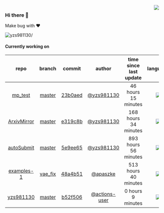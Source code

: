 <img align="right" src="https://github-readme-stats.vercel.app/api?username=yzs981130&show_icons=true&hide_title=true" />

### Hi there 👋


Make bug with ❤️

<p align="left"> <img src=https://komarev.com/ghpvc/?username=yzs981130 alt=yzs981130/> </p>


<!--
**yzs981130/yzs981130** is a ✨ _special_ ✨ repository because its `README.md` (this file) appears on your GitHub profile.

Here are some ideas to get you started:

- 🔭 I’m currently working on ...
- 🌱 I’m currently learning ...
- 👯 I’m looking to collaborate on ...
- 🤔 I’m looking for help with ...
- 💬 Ask me about ...
- 📫 How to reach me: ...
- 😄 Pronouns: ...
- ⚡ Fun fact: ...
-->

#### Currently working on


| repo | branch | commit | author | time since last update | language |
|:---:|:---:|:---:|:---:|:---:|:---:|
| [mp_test](https://github.com/yzs981130/mp_test) | [master](https://github.com/yzs981130/mp_test/tree/master) |[23b0aed](https://github.com/yzs981130/mp_test/commit/23b0aed54b34e8506e3217d1120aec121d0af8bc) | [@yzs981130](https://github.com/yzs981130) |46 hours 15 minutes | ![](https://img.shields.io/github/languages/top/yzs981130/mp_test)|
| [ArxivMirror](https://github.com/yzs981130/ArxivMirror) | [master](https://github.com/yzs981130/ArxivMirror/tree/master) |[e319c8b](https://github.com/yzs981130/ArxivMirror/commit/e319c8bd05c0b8e2ae671ff3c5a0a76b1fe53418) | [@yzs981130](https://github.com/yzs981130) |168 hours 34 minutes | ![](https://img.shields.io/github/languages/top/yzs981130/ArxivMirror)|
| [autoSubmit](https://github.com/yzs981130/autoSubmit) | [master](https://github.com/yzs981130/autoSubmit/tree/master) |[5e9ee65](https://github.com/yzs981130/autoSubmit/commit/5e9ee65e943ed52ae06a5f192e1e44dac15bf95f) | [@yzs981130](https://github.com/yzs981130) |893 hours 56 minutes | ![](https://img.shields.io/github/languages/top/yzs981130/autoSubmit)|
| [examples-1](https://github.com/yzs981130/examples-1) | [vae_fix](https://github.com/yzs981130/examples-1/tree/vae_fix) |[48a4b51](https://github.com/yzs981130/examples-1/commit/48a4b5113d1ecdae0319a297250f2273ea73de2d) | [@apaszke](https://github.com/apaszke) |513 hours 40 minutes | ![](https://img.shields.io/github/languages/top/yzs981130/examples-1)|
| [yzs981130](https://github.com/yzs981130/yzs981130) | [master](https://github.com/yzs981130/yzs981130/tree/master) |[b52f506](https://github.com/yzs981130/yzs981130/commit/b52f506c011b401297b43a544913b5dd3545a74c) | [@actions-user](https://github.com/actions-user) |0 hours 9 minutes | ![](https://img.shields.io/github/languages/top/yzs981130/yzs981130)|
